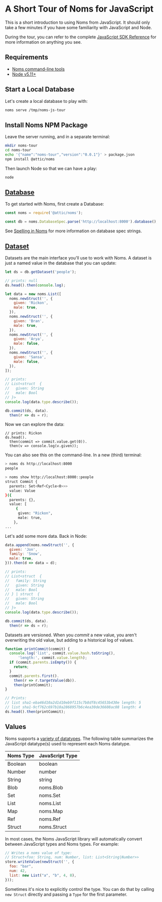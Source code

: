 # A Short Tour of Noms for JavaScript

This is a short introduction to using Noms from JavaScript. It should only take a few minutes if you have some familiarity with JavaScript and Node.

During the tour, you can refer to the complete [JavaScript SDK Reference](docs.noms.io/js/) for more information on anything you see.


## Requirements

* [Noms command-line tools](https://github.com/attic-labs/noms#setup)
* [Node v5.11+](https://nodejs.org/en/)

## Start a Local Database

Let's create a local database to play with:

```sh
noms serve /tmp/noms-js-tour
```

## Install Noms NPM Package

Leave the server running, and in a separate terminal:

```sh
mkdir noms-tour
cd noms-tour
echo '{"name":"noms-tour","version":"0.0.1"}' > package.json
npm install @attic/noms
```

Then launch Node so that we can have a play:

```sh
node
```

## [Database](https://github.com/attic-labs/noms/blob/master/js/noms/src/database.js)

To get started with Noms, first create a Database:

```js
const noms = require('@attic/noms');

const db = noms.DatabaseSpec.parse('http://localhost:8000').database();
```

See [Spelling in Noms](spelling.md) for more information on database spec strings.



## [Dataset](https://github.com/attic-labs/noms/blob/master/js/noms/src/dataset.js)

Datasets are the main interface you'll use to work with Noms. A dataset is just a named value in the database that you can update:

```js
let ds = db.getDataset('people');

// prints: null
ds.head().then(console.log);

let data = new noms.List([
  noms.newStruct('', {
  	given: 'Rickon',
  	male: true,
  }),
  noms.newStruct('', {
  	given: 'Bran',
  	male: true,
  }),
  noms.newStruct('', {
  	given: 'Arya',
  	male: false,
  }),
  noms.newStruct('', {
  	given: 'Sansa',
  	male: false,
  }),
]);

// prints:
// List<struct  {
//   given: String
//   male: Bool
// }>
console.log(data.type.describe());

db.commit(ds, data).
  then(r => ds = r);
```

Now we can explore the data:

```
// prints: Rickon
ds.head().
  then(commit => commit.value.get(0)).
  then(v => console.log(v.given));
```

You can also see this on the command-line. In a new (third) terminal:

```sh
> noms ds http://localhost:8000
people

> noms show http://localhost:8000::people
struct Commit {
  parents: Set<Ref<Cycle<0>>>
  value: Value
}({
  parents: {},
  value: [
     {
      given: "Rickon",
      male: true,
    },
...
```

Let's add some more data. Back in Node:

```js
data.append(noms.newStruct('', {
  given: 'Jon',
  family: 'Snow',
  male: true,
})).then(d => data = d);

// prints:
// List<struct  {
//   family: String
//   given: String
//   male: Bool
// } | struct  {
//   given: String
//   male: Bool
// }>
console.log(data.type.describe());

db.commit(ds, data).
  then(r => ds = r);
```

Datasets are versioned. When you *commit* a new value, you aren't overwriting the old value, but adding to a historical log of values.

```js
function printCommit(commit) {
  console.log('list', commit.value.hash.toString(),
      'length:', commit.value.length);
  if (commit.parents.isEmpty()) {
    return;
  }
  commit.parents.first().
    then(r => r.targetValue(db)).
    then(printCommit);
}

// Prints:
// list sha1-eba46d10a2d1d10eb9f115c7b8df8c45653b430e length: 5
// list sha1-9cf762c697b10a2868957b6c4ea30de36608ac08 length: 4
ds.head().then(printCommit);
```

## Values

Noms supports a [variety of datatypes](intro.md#types). The following table summarizes the JavaScript datatype(s) used to represent each Noms datatype.

Noms Type | JavaScript Type
--------------- | ---------
Boolean | boolean
Number | number
String | string
Blob | noms.Blob
Set | noms.Set
List | noms.List
Map | noms.Map
Ref | noms.Ref
Struct | noms.Struct

In most cases, the Noms JavaScript library will automatically convert between JavaScript types and Noms types. For example:

```js
// Writes a noms value of type:
// Struct<foo: String, num: Number, list: List<String|Number>>
store.writeValue(newStruct('', {
  foo: "bar",
  num: 42,
  list: new List("a", "b", 4, 8),
}));
```

Sometimes it's nice to explicitly control the type. You can do that by calling `new Struct` directly and passing a `Type` for the first parameter.
